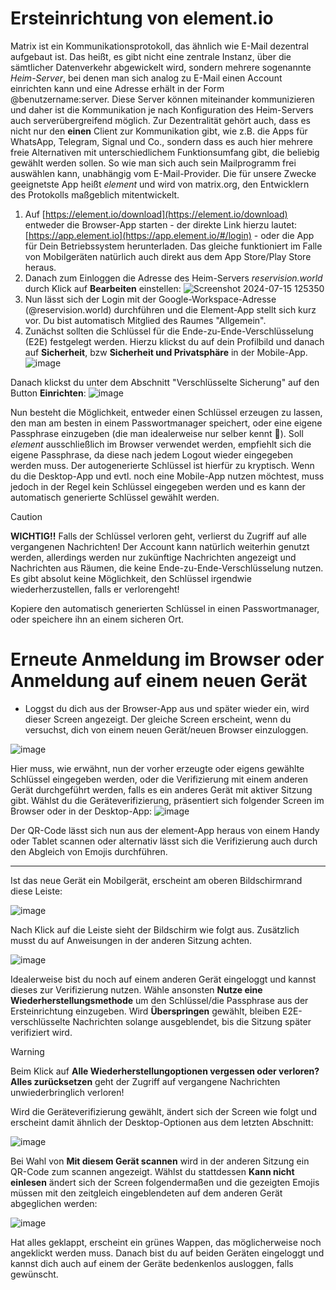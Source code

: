 # Ersteinrichtung von element.io
Matrix ist ein Kommunikationsprotokoll, das ähnlich wie E-Mail dezentral aufgebaut ist. Das heißt, es gibt nicht eine zentrale Instanz, über die sämtlicher Datenverkehr abgewickelt wird, sondern mehrere sogenannte *Heim-Server*, bei denen man sich analog zu E-Mail einen Account einrichten kann und eine Adresse erhält in der Form @benutzername:server. Diese Server können miteinander kommunizieren und daher ist die Kommunikation je nach Konfiguration des Heim-Servers auch serverübergreifend möglich. Zur Dezentralität gehört auch, dass es nicht nur den **einen** Client zur Kommunikation gibt, wie z.B. die Apps für WhatsApp, Telegram, Signal und Co., sondern dass es auch hier mehrere freie Alternativen mit unterschiedlichem Funktionsumfang gibt, die beliebig gewählt werden sollen. So wie man sich auch sein Mailprogramm frei auswählen kann, unabhängig vom E-Mail-Provider.
Die für unsere Zwecke geeignetste App heißt *element* und wird von matrix.org, den Entwicklern des Protokolls maßgeblich mitentwickelt.

1. Auf [https://element.io/download](https://element.io/download) entweder die Browser-App starten - der direkte Link hierzu lautet: [https://app.element.io](https://app.element.io/#/login) - oder die App für Dein Betriebssystem herunterladen. Das gleiche funktioniert im Falle von Mobilgeräten natürlich auch direkt aus dem App Store/Play Store heraus.
2. Danach zum Einloggen die Adresse des Heim-Servers *reservision.world* durch Klick auf **Bearbeiten** einstellen: 
![Screenshot 2024-07-15 125350](https://github.com/user-attachments/assets/c6d2913d-c589-4743-bd6b-e230419bfea3)
3. Nun lässt sich der Login mit der Google-Workspace-Adresse (@reservision.world) durchführen und die Element-App stellt sich kurz vor. Du bist automatisch Mitglied des Raumes "Allgemein".
4. Zunächst sollten die Schlüssel für die Ende-zu-Ende-Verschlüsselung (E2E) festgelegt werden. Hierzu klickst du auf dein Profilbild und danach auf **Sicherheit**, bzw **Sicherheit und Privatsphäre** in der Mobile-App.
![image](https://github.com/user-attachments/assets/6a7399bc-f847-41e7-8a28-bad8eba251ef)

Danach klickst du unter dem Abschnitt "Verschlüsselte Sicherung" auf den Button **Einrichten**:
![image](https://github.com/user-attachments/assets/4da22452-dd89-47f8-94fe-3c4b1bc3a959)

Nun besteht die Möglichkeit, entweder einen Schlüssel erzeugen zu lassen, den man am besten in einem Passwortmanager speichert, oder eine eigene Passphrase einzugeben (die man idealerweise nur selber kennt 🙂). Soll *element* ausschließlich im Browser verwendet werden, empfiehlt sich die eigene Passphrase, da diese nach jedem Logout wieder eingegeben werden muss. Der autogenerierte Schlüssel ist hierfür zu kryptisch. Wenn du die Desktop-App und evtl. noch eine Mobile-App nutzen möchtest, muss jedoch in der Regel kein Schlüssel eingegeben werden und es kann der automatisch generierte Schlüssel gewählt werden.
> [!CAUTION]
> **WICHTIG!!** Falls der Schlüssel verloren geht, verlierst du Zugriff auf alle vergangenen Nachrichten! Der Account kann natürlich weiterhin genutzt werden, allerdings werden nur zukünftige Nachrichten angezeigt und Nachrichten aus Räumen, die keine Ende-zu-Ende-Verschlüsselung nutzen. Es gibt absolut keine Möglichkeit, den Schlüssel irgendwie wiederherzustellen, falls er verlorengeht!

Kopiere den automatisch generierten Schlüssel in einen Passwortmanager, oder speichere ihn an einem sicheren Ort.


# Erneute Anmeldung im Browser oder Anmeldung auf einem neuen Gerät

- Loggst du dich aus der Browser-App aus und später wieder ein, wird dieser Screen angezeigt. Der gleiche Screen erscheint, wenn du versuchst, dich von einem neuen Gerät/neuen Browser einzuloggen.

![image](https://github.com/user-attachments/assets/86eb3823-23f4-4e4f-95fc-ed66fbd00997)

Hier muss, wie erwähnt, nun der vorher erzeugte oder eigens gewählte Schlüssel eingegeben werden, oder die Verifizierung mit einem anderen Gerät durchgeführt werden, falls es ein anderes Gerät mit aktiver Sitzung gibt. Wählst du die Geräteverifizierung, präsentiert sich folgender Screen im Browser oder in der Desktop-App:
![image](https://github.com/user-attachments/assets/51ed8f8e-8868-4e36-9370-2adeac75a230)

Der QR-Code lässt sich nun aus der element-App heraus von einem Handy oder Tablet scannen oder alternativ lässt sich die Verifizierung auch durch den Abgleich von Emojis durchführen.

---

Ist das neue Gerät ein Mobilgerät, erscheint am oberen Bildschirmrand diese Leiste:

![image](https://github.com/user-attachments/assets/0642574c-5b8a-4b04-80ad-3ca6a5954a7b)

Nach Klick auf die Leiste sieht der Bildschirm wie folgt aus. Zusätzlich musst du auf Anweisungen in der anderen Sitzung achten.

![image](https://github.com/user-attachments/assets/ffeec66e-d2fc-46a2-bb2f-a883b6cb39ca)

Idealerweise bist du noch auf einem anderen Gerät eingeloggt und kannst dieses zur Verifizierung nutzen. Wähle ansonsten **Nutze eine Wiederherstellungsmethode** um den Schlüssel/die Passphrase aus der Ersteinrichtung einzugeben. Wird **Überspringen** gewählt, bleiben E2E-verschlüsselte Nachrichten solange ausgeblendet, bis die Sitzung später verifiziert wird.
> [!WARNING]
> Beim Klick auf **Alle Wiederherstellungoptionen vergessen oder verloren? Alles zurücksetzen** geht der Zugriff auf vergangene Nachrichten unwiederbringlich verloren!

Wird die Geräteverifizierung gewählt, ändert sich der Screen wie folgt und erscheint damit ähnlich der Desktop-Optionen aus dem letzten Abschnitt:

![image](https://github.com/user-attachments/assets/96fa3826-c039-439b-a034-aa59d99b842a)

Bei Wahl von **Mit diesem Gerät scannen** wird in der anderen Sitzung ein QR-Code zum scannen angezeigt. Wählst du stattdessen **Kann nicht einlesen** ändert sich der Screen folgendermaßen und die gezeigten Emojis müssen mit den zeitgleich eingeblendeten auf dem anderen Gerät abgeglichen werden:

![image](https://github.com/user-attachments/assets/3fac3756-43cd-4372-bb7e-91c53e4471f3)

Hat alles geklappt, erscheint ein grünes Wappen, das möglicherweise noch angeklickt werden muss. Danach bist du auf beiden Geräten eingeloggt und kannst dich auch auf einem der Geräte bedenkenlos ausloggen, falls gewünscht.
